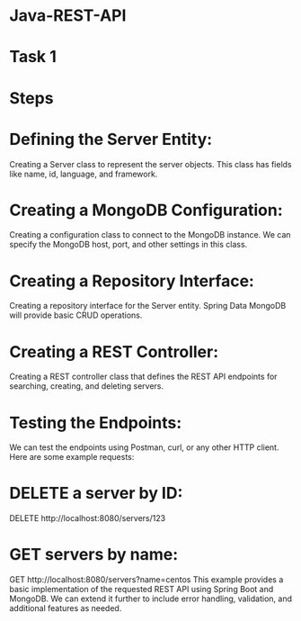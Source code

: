 # Java-REST-API
# Task 1 
# Steps
# Defining the Server Entity:
Creating a Server class to represent the server objects. This class has fields like name, id, language, and framework. 

# Creating a MongoDB Configuration:
Creating a configuration class to connect to the MongoDB instance. We can specify the MongoDB host, port, and other settings in this class.

# Creating a Repository Interface:
Creating a repository interface for the Server entity. Spring Data MongoDB will provide basic CRUD operations.

# Creating a REST Controller:
Creating a REST controller class that defines the REST API endpoints for searching, creating, and deleting servers.

# Testing the Endpoints:
We can test the endpoints using Postman, curl, or any other HTTP client. Here are some example requests:

# DELETE a server by ID:
DELETE http://localhost:8080/servers/123
# GET servers by name:
GET http://localhost:8080/servers?name=centos
This example provides a basic implementation of the requested REST API using Spring Boot and MongoDB. We can extend it further to include error handling, validation, and additional features as needed.
